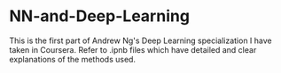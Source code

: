# NN-and-Deep-Learning
This is the first part of Andrew Ng's Deep Learning specialization I have taken in Coursera. Refer to .ipnb files which have
detailed and clear explanations of the methods used.
